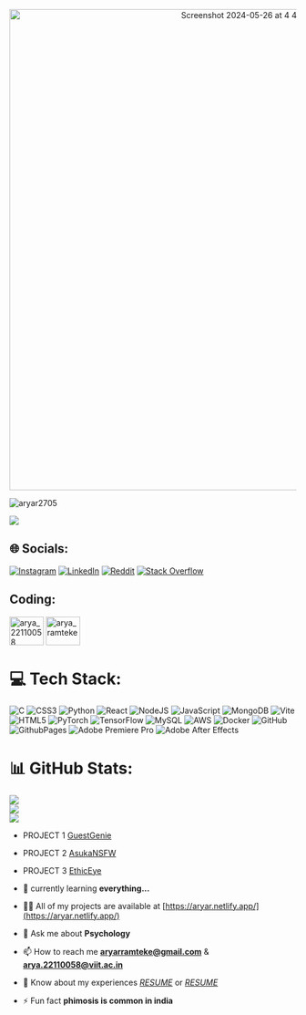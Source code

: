 
<p align="center">
<img width="844" alt="Screenshot 2024-05-26 at 4 49 54 PM" src="https://github.com/AryaR2705/AryaR2705/assets/139691040/fd08be33-2707-48b0-a2ec-3920d06f7769">
</p>

<p align="left"> <img src="https://komarev.com/ghpvc/?username=aryar2705&label=Profile%20views&color=a28834&style=flat" alt="aryar2705" /> </p>

![](https://github-profile-trophy.vercel.app/?username=AryaR2705&theme=dracula&no-frame=false&no-bg=false&margin-w=4)


## 🌐 Socials:
[![Instagram](https://img.shields.io/badge/Instagram-%23E4405F.svg?logo=Instagram&logoColor=white)](https://instagram.com/aryar_27) [![LinkedIn](https://img.shields.io/badge/LinkedIn-%230077B5.svg?logo=linkedin&logoColor=white)](https://linkedin.com/in/arya-ramteke) [![Reddit](https://img.shields.io/badge/Reddit-%23FF4500.svg?logo=Reddit&logoColor=white)](https://reddit.com/user/AryaR2003) [![Stack Overflow](https://img.shields.io/badge/-Stackoverflow-FE7A16?logo=stack-overflow&logoColor=white)](https://stackoverflow.com/users/22415770/arya-ramteke)

## Coding:
<p align="left">
<a href="https://www.hackerrank.com/arya_22110058" target="blank"><img align="center" src="https://raw.githubusercontent.com/rahuldkjain/github-profile-readme-generator/master/src/images/icons/Social/hackerrank.svg" alt="arya_22110058" height="50" width="60" /></a>
<a href="https://codeforces.com/profile/arya_ramteke" target="blank"><img align="center" src="https://raw.githubusercontent.com/rahuldkjain/github-profile-readme-generator/master/src/images/icons/Social/codeforces.svg" alt="arya_ramteke" height="50" width="60" /></a>
</p>

# 💻 Tech Stack:
![C](https://img.shields.io/badge/c-%2300599C.svg?style=for-the-badge&logo=c&logoColor=white) ![CSS3](https://img.shields.io/badge/css3-%231572B6.svg?style=for-the-badge&logo=css3&logoColor=white) ![Python](https://img.shields.io/badge/python-3670A0?style=for-the-badge&logo=python&logoColor=ffdd54) ![React](https://img.shields.io/badge/react-%2320232a.svg?style=for-the-badge&logo=react&logoColor=%2361DAFB) ![NodeJS](https://img.shields.io/badge/node.js-6DA55F?style=for-the-badge&logo=node.js&logoColor=white) ![JavaScript](https://img.shields.io/badge/javascript-%23323330.svg?style=for-the-badge&logo=javascript&logoColor=%23F7DF1E)
![MongoDB](https://img.shields.io/badge/MongoDB-%234ea94b.svg?style=for-the-badge&logo=mongodb&logoColor=white) ![Vite](https://img.shields.io/badge/vite-%23646CFF.svg?style=for-the-badge&logo=vite&logoColor=white) ![HTML5](https://img.shields.io/badge/html5-%23E34F26.svg?style=for-the-badge&logo=html5&logoColor=white) ![PyTorch](https://img.shields.io/badge/PyTorch-%23EE4C2C.svg?style=for-the-badge&logo=PyTorch&logoColor=white) ![TensorFlow](https://img.shields.io/badge/TensorFlow-%23FF6F00.svg?style=for-the-badge&logo=TensorFlow&logoColor=white) ![MySQL](https://img.shields.io/badge/mysql-4479A1.svg?style=for-the-badge&logo=mysql&logoColor=white) ![AWS](https://img.shields.io/badge/AWS-%23FF9900.svg?style=for-the-badge&logo=amazon-aws&logoColor=white) ![Docker](https://img.shields.io/badge/docker-%230db7ed.svg?style=for-the-badge&logo=docker&logoColor=white) ![GitHub](https://img.shields.io/badge/github-%23121011.svg?style=for-the-badge&logo=github&logoColor=white) ![GithubPages](https://img.shields.io/badge/github%20pages-121013?style=for-the-badge&logo=github&logoColor=white) ![Adobe Premiere Pro](https://img.shields.io/badge/Adobe%20Premiere%20Pro-9999FF.svg?style=for-the-badge&logo=Adobe%20Premiere%20Pro&logoColor=white)
![Adobe After Effects](https://img.shields.io/badge/Adobe%20After%20Effects-9999FF.svg?style=for-the-badge&logo=Adobe%20After%20Effects&logoColor=white)

# 📊 GitHub Stats:
![](https://github-readme-stats.vercel.app/api?username=AryaR2705&theme=gotham&hide_border=false&include_all_commits=false&count_private=false)<br/>
![](https://github-readme-streak-stats.herokuapp.com/?user=AryaR2705&theme=gotham&hide_border=false)<br/>
![](https://github-readme-stats.vercel.app/api/top-langs/?username=AryaR2705&theme=gotham&hide_border=false&include_all_commits=false&count_private=false&layout=compact)


- PROJECT 1 [GuestGenie](https://guestgenie.netlify.app/)

- PROJECT 2 [AsukaNSFW](https://asukaarya.netlify.app/)

- PROJECT 3 [EthicEye](https://github.com/AryaR2705/EthicEye)
  
- 🌱 currently learning **everything...**

- 👨‍💻 All of my projects are available at [https://aryar.netlify.app/](https://aryar.netlify.app/)

- 💬 Ask me about **Psychology**

- 📫 How to reach me **aryarramteke@gmail.com** & **arya.22110058@viit.ac.in**

- 📄 Know about my experiences [*RESUME*](https://arya27052003.tiiny.site/) or [*RESUME*](https://aryaresume.netlify.app/)

- ⚡ Fun fact **phimosis is common in india**
